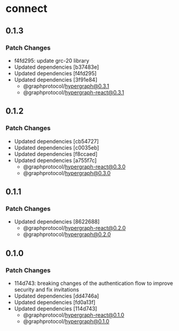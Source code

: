 # connect

## 0.1.3
### Patch Changes

- f4fd295: update grc-20 library
- Updated dependencies [b37483e]
- Updated dependencies [f4fd295]
- Updated dependencies [3f91e84]
  - @graphprotocol/hypergraph@0.3.1
  - @graphprotocol/hypergraph-react@0.3.1

## 0.1.2

### Patch Changes

- Updated dependencies [cb54727]
- Updated dependencies [c0035eb]
- Updated dependencies [f8ccaed]
- Updated dependencies [a755f7c]
  - @graphprotocol/hypergraph-react@0.3.0
  - @graphprotocol/hypergraph@0.3.0

## 0.1.1

### Patch Changes

- Updated dependencies [8622688]
  - @graphprotocol/hypergraph-react@0.2.0
  - @graphprotocol/hypergraph@0.2.0

## 0.1.0

### Patch Changes

- 114d743: breaking changes of the authentication flow to improve security and fix invitations
- Updated dependencies [dd4746a]
- Updated dependencies [fd0a13f]
- Updated dependencies [114d743]
  - @graphprotocol/hypergraph-react@0.1.0
  - @graphprotocol/hypergraph@0.1.0
